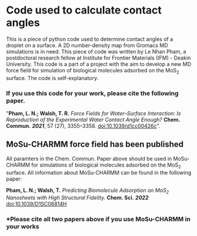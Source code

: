 # Code used to calculate contact angles 

This is a piece of python code used to determine contact angles of a droplet on a surface. A 2D number-density map from Gromacs MD simulations is in need. This piece of code was written by Le Nhan Pham, a postdoctoral research fellow at Institute for Frontier Materials (IFM) - Deakin University. This code is a part of a project with the aim to develop a new MD force field for simulation of biological molecules adsorbed on the MoS<sub>2</sub> surface. The code is self-explanatory.

### If you use this code for your work, please cite the following paper.

"**Pham, L. N.; Walsh, T. R.** *Force Fields for Water–Surface Interaction: Is
Reproduction of the Experimental Water Contact Angle Enough?* **Chem. Commun.**
***2021***, 57 (27), 3355–3358.
[doi:10.1039/d1cc00426c](https://doi.org/10.1039/D1CC00426C)".

## MoSu-CHARMM force field has been published

All paramters in the Chem. Commun. Paper above should be used in MoSu-CHARMM for simulations of biological molecules adsorbed on the MoS<sub>2</sub> surface. All information about MoSu-CHARMM can be found in the following paper:

**Pham, L. N.; Walsh, T.** *Predicting Biomolecule Adsorption
on MoS<sub>2</sub> Nanosheets with High Structural Fidelity.* **Chem. Sci.** ***2022***
[doi:10.1039/D1SC06814H](https://doi.org/10.1039/D1SC06814H)

### *Please cite all two papers above if you use MoSu-CHARMM in your works
